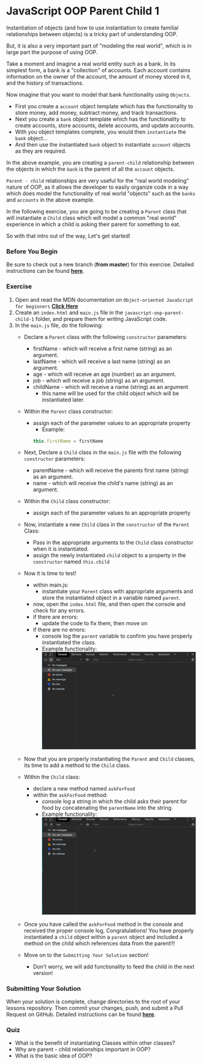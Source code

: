 # JavaScript OOP Parent Child 1

Instantiation of objects (and how to use instantiation to create familial relationships between objects) is a tricky part of understanding OOP.

But, it is also a very important part of "modeling the real world", which is in large part the purpose of using OOP.

Take a moment and imagine a real world entity such as a bank. In its simplest form, a bank is a "collection" of  accounts. Each account contains information on the owner of the account, the amount of money stored in it, and the history of transactions.

Now imagine that you want to model that bank functionality using `Objects`.

- First you create a `account` object template which has the functionality to store money, add money, subtract money, and track transactions.
- Next you create a `bank` object template which has the functionality to create accounts, store accounts, delete accounts, and update accounts.
- With you object templates complete, you would then `instantiate` the `bank` object...
- And then use the instantiated `bank` object to instantiate `account` objects as they are required.

In the above example, you are creating a `parent-child` relationship between the objects in which the `bank` is the parent of all the `account` objects.

`Parent - child` relationships are very useful for the "real world modeling" nature of OOP, as it allows the developer to easily organize code in a way which does model the functionality of real world "objects" such as the `banks` and `accounts` in the above example.

In the following exercise, you are going to be creating a `Parent` class that will instantiate a `Child` class which will model a common "real world" experience in which a child is asking their parent for something to eat.

So with that intro out of the way, Let's get started!



### Before You Begin

Be sure to check out a new branch (**from master**) for this exercise. Detailed instructions can be found [**here**](../../guides/before-each-exercise.md).

### Exercise

1. Open and read the MDN documentation on `Object-oriented JavaScript for beginners` [**Click Here**](https://developer.mozilla.org/en-US/docs/Learn/JavaScript/Objects/Object-oriented_JS)
2. Create an `index.html` and `main.js` file in the `javascript-oop-parent-child-1` folder, and prepare them for writing JavaScript code.
3. In the `main.js` file, do the following:
    - Declare a `Parent` class with the following `constructor` parameters:
        - firstName - which will receive a first name (string) as an argument.
        - lastName - which will receive a last name (string) as an argument.
        - age - which will receive an age (number) as an argument.
        - job - which will receive a job (string) as an argument.
        - childName - which will receive a name (string) as an argument
            - this name will be used for the child object which will be instantiated later.
    - Within the `Parent` class constructor:
        - assign each of the parameter values to an appropriate property
            - Example:
            ``` javascript
            this.firstName = firstName
            ```

    - Next, Declare a `Child` class in the `main.js` file with the following `constructor` parameters:
        - parentName - which will receive the parents first name (string) as an argument.
        - name - which will receive the child's name (string) as an argument.
    - Within the `Child` class constructor:
        - assign each of the parameter values to an appropriate property
    - Now, instantiate a new `Child` class in the `constructor` of the `Parent` Class:
        - Pass in the appropriate arguments to the `Child` class constructor when it is instantiated.
        - assign the newly instantiated `child` object to a property in the `constructor` named `this.child`
    - Now it is time to test!
        - within main.js:
            - instantiate your `Parent` class with appropriate arguments and store the instantiated object in a variable named `parent`.
        - now, open the `index.html` file, and then open the console and check for any errors.
        - if there are errors:
            - update the code to fix them, then move on
        - if there are no errors:
            - console log the `parent` variable to confirm you have properly instantiated the class.
            - Example functionality:
            ![logged parent](./gifs/logged-parent.gif)
    - Now that you are properly instantiating the `Parent` and `Child` classes, its time to add a method to the `Child` class.
    - Within the `Child` class:
        - declare a new method named `askForFood`
        - within the `askForFood` method:
            - console log a string in which the child asks their parent for food by concatenating the `parentName` into the string.
            - Example functionality:
            ![logged request](./gifs/logged-request.gif)
    - Once you have called the `askForFood` method in the console and received the proper console log, Congratulations! You have properly instantiated a `child` object within a `parent` object and included a method on the child which references data from the parent!!!
    - Move on to the `Submitting Your Solution` section!
        - Don't worry, we will add functionality to feed the child in the next version!


### Submitting Your Solution

When your solution is complete, change directories to the root of your lessons repository. Then commit your changes, push, and submit a Pull Request on GitHub. Detailed instructions can be found [**here**](../../guides/after-each-exercise.md).

### Quiz

- What is the benefit of instantiating Classes within other classes?
- Why are parent - child relationships important in OOP?
- What is the basic idea of OOP?
